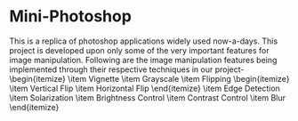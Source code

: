 # Mini-Photoshop

This is a replica of photoshop applications widely used now-a-days. This project is developed upon only some of the very important features for image manipulation. Following are the image manipulation features being implemented through their respective techniques in our project-
\begin{itemize}
	\item Vignette
	\item Grayscale
	\item Flipping
  \begin{itemize}
	  \item Vertical Flip
	  \item Horizontal Flip
  \end{itemize}
  \item Edge Detection
  \item Solarization
  \item Brightness Control
  \item Contrast Control
  \item Blur
\end{itemize}
